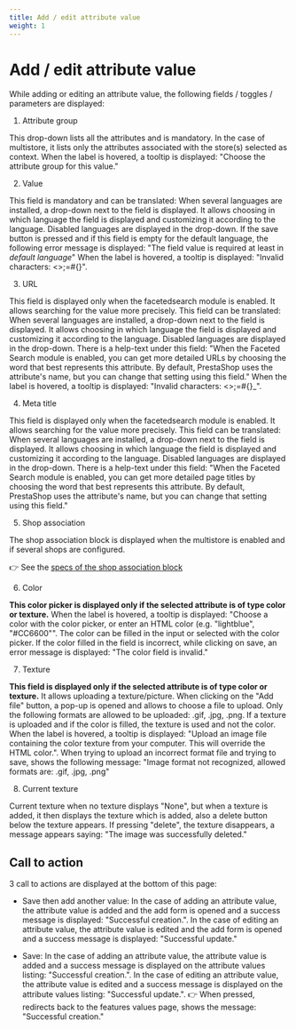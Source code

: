 ```yaml
---
title: Add / edit attribute value
weight: 1
---
```

# Add / edit attribute value

While adding or editing an attribute value, the following fields / toggles / parameters are displayed:

1) Attribute group

This drop-down lists all the attributes and is mandatory. In the case of multistore, it lists only the attributes associated with the store(s) selected as context. 
When the label is hovered, a tooltip is displayed: "Choose the attribute group for this value."

2) Value 

This field is mandatory and can be translated: When several languages are installed, a drop-down next to the field is displayed. It allows choosing in which language the field is displayed and customizing it according to the language. Disabled languages are displayed in the drop-down.
If the save button is pressed and if this field is empty for the default language, the following error message is displayed: "The field value is required at least in _default language_"
When the label is hovered, a tooltip is displayed: "Invalid characters: <>;=#{}".

3) URL 

This field is displayed only when the facetedsearch module is enabled. It allows searching for the value more precisely. 
This field can be translated: When several languages are installed, a drop-down next to the field is displayed. It allows choosing in which language the field is displayed and customizing it according to the language. Disabled languages are displayed in the drop-down. 
There is a help-text under this field: "When the Faceted Search module is enabled, you can get more detailed URLs by choosing the word that best represents this attribute. By default, PrestaShop uses the attribute's name, but you can change that setting using this field."
When the label is hovered, a tooltip is displayed: "Invalid characters: <>;=#{}_".

4) Meta title 

This field is displayed only when the facetedsearch module is enabled. It allows searching for the value more precisely. 
This field can be translated: When several languages are installed, a drop-down next to the field is displayed. It allows choosing in which language the field is displayed and customizing it according to the language. Disabled languages are displayed in the drop-down. 
There is a help-text under this field: "When the Faceted Search module is enabled, you can get more detailed page titles by choosing the word that best represents this attribute. By default, PrestaShop uses the attribute's name, but you can change that setting using this field."

5) Shop association 
 
The shop association block is displayed when the multistore is enabled and if several shops are configured.

:point_right: See the [specs of the shop association block](../../../multistoregeneralspecs.md#shop-association-block)

6) Color

**This color picker is displayed only if the selected attribute is of type color or texture.**
When the label is hovered, a tooltip is displayed: "Choose a color with the color picker, or enter an HTML color (e.g. "lightblue", "#CC6600"".
The color can be filled in the input or selected with the color picker.
If the color filled in the field is incorrect, while clicking on save, an error message is displayed: "The color field is invalid."

7) Texture

**This field is displayed only if the selected attribute is of type color or texture.**
It allows uploading a texture/picture. When clicking on the "Add file" button, a pop-up is opened and allows to choose a file to upload. Only the following formats are allowed to be uploaded: .gif, .jpg, .png.
If a texture is uploaded and if the color is filled, the texture is used and not the color.
When the label is hovered, a tooltip is displayed: "Upload an image file containing the color texture from your computer. This will override the HTML color.".
When trying to upload an incorrect format file and trying to save, shows the following message: "Image format not recognized, allowed formats are: .gif, .jpg, .png"

8) Current texture

Current texture when no texture displays "None", but when a texture is added, it then displays the texture which is added, also a delete button below the texture appears.
If pressing "delete", the texture disappears, a message appears saying: "The image was successfully deleted."

## Call to action

3 call to actions are displayed at the bottom of this page:

- Save then add another value:
In the case of adding an attribute value, the attribute value is added and the add form is opened and a success message is displayed: "Successful creation.". In the case of editing an attribute value, the attribute value is edited and the add form is opened and a success message is displayed: "Successful update."

- Save:
In the case of adding an attribute value, the attribute value is added and a success message is displayed on the attribute values listing: "Successful creation.". In the case of editing an attribute value, the attribute value is edited and a success message is displayed on the attribute values listing: "Successful update.".
👉 When pressed, redirects back to the features values page, shows the message: "Successful creation."
